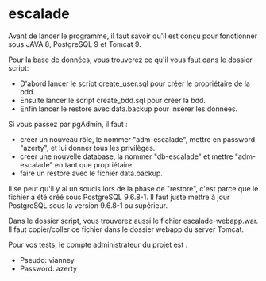 
# escalade

Avant de lancer le programme, il faut savoir qu'il est conçu pour fonctionner sous JAVA 8, PostgreSQL 9 et Tomcat 9.


Pour la base de données, vous trouverez ce qu'il vous faut dans le dossier script:
* D'abord lancer le script create_user.sql pour créer le propriétaire de la bdd.
* Ensuite lancer le script create_bdd.sql pour créer la bdd.
* Enfin lancer le restore avec data.backup pour insérer les données.

Si vous passez par pgAdmin, il faut :
* créer un nouveau rôle, le nommer "adm-escalade", mettre en password "azerty", et lui donner tous les privilèges.
* créer une nouvelle database, la nommer "db-escalade" et mettre "adm-escalade" en tant que propriétaire.
* faire un restore avec le fichier data.backup.

Il se peut qu'il y ai un soucis lors de la phase de "restore", c'est parce que le fichier a été créé sous PostgreSQL 9.6.8-1. Il faut juste mettre à jour PostgreSQL sous la version 9.6.8-1 ou supérieur.

Dans le dossier script, vous trouverez aussi le fichier escalade-webapp.war. Il faut copier/coller ce fichier dans le dossier webapp du server Tomcat.

Pour vos tests, le compte administrateur du projet est :
* Pseudo: vianney
* Password: azerty